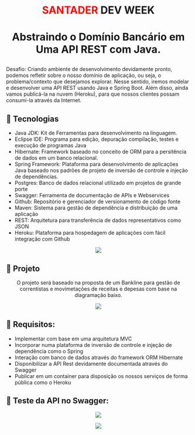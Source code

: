 # <P align="center"><font color="red">**SANTADER</font> DEV WEEK**</P>

# <p align="center">Abstraindo o Domínio Bancário em Uma API REST com Java.<p>

Desafio: Criando ambiente de desenvolvimento devidamente pronto, podemos refletir sobre o nosso domínio de aplicação, ou seja, o problema/contexto que desejamos explorar. Nesse sentido, iremos modelar e desenvolver uma API REST usando Java e Spring Boot. Além disso, ainda vamos publicá-la na nuvem (Heroku), para que nossos clientes possam consumi-la através da Internet.

## 📝 Tecnologias

- Java JDK: Kit de Ferramentas para desenvolvimento na linguagem. <br>
- Eclipse IDE: Programa para edição, depuração compilação, testes e execução de programas Java <br>
- Hibernate: Framework baseado no conceito de ORM para a persitência de dados em um banco relacional.<br>
- Spring Framework: Plataforma para desenvolvimento de aplicações Java baseado nos padrões de projeto de inversão de controle e injeção de dependências.<br>
- Postgres: Banco de dados relacional utilizado em projetos de grande porte<br>
- Swagger: Ferramenta de documentação de APIs e Webservices<br>
- Github: Repositório e gerenciador de versionamento de código fonte<br>
- Maven: Sistema para gestão de dependência e distribuição de uma aplicação<br>
- REST: Arquitetura para transferência de dados representativos como JSON<br>
- Heroku: Plataforma para hospedagem de aplicações com fácil integração com Github <br>

 <p align="center">
<img src="https://user-images.githubusercontent.com/79487813/167909820-acc8a14f-1386-4d94-b45a-f39018798dad.png"/></P>

## 📝 Projeto

<p align="center">O projeto será baseado na proposta de um Bankline para gestão de correntistas e movimetações de receitas e depesas com base na diagramação baixo.</p>

 <p align="center">
<img src="https://user-images.githubusercontent.com/79487813/167909467-5791fe4e-4d99-463a-a002-c2c65bbc58f1.png"/></P>

## 📝 Requisitos:

- Implementar com base em uma arquitetura MVC
- Incorporar numa plataforma de inversão de controle e injeção de dependência como o Spring
- Interação com banco de dados através do framework ORM Hibernate
- Disponibilizar a API Rest devidamente documentada através do Swagger
- Publicar em um container para disposição os nossos serviços de forma pública como o Heroku

## 📝 Teste da API no Swagger:

 <p align="center">
<img src="https://user-images.githubusercontent.com/79487813/168400667-53fd5183-5fe2-4248-9f92-9b60e7ba3ca0.png"/></P>

 <p align="center">
<img src="https://user-images.githubusercontent.com/79487813/167912809-9f1af9cf-816f-4de4-a0e8-12ef2760e880.png"/></P>
